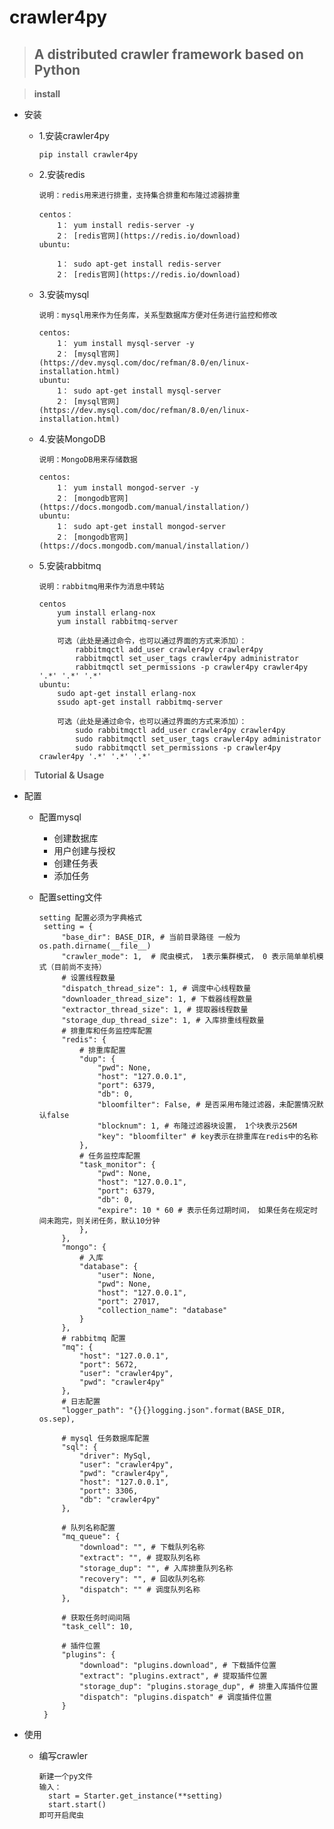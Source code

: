 # crawler4py
> ##  A distributed crawler framework based on Python

> **install**

+ 安装
        
    +   1.安装crawler4py
            
            pip install crawler4py
        
    +   2.安装redis
            
            说明：redis用来进行排重，支持集合排重和布隆过滤器排重
                
            centos：
                1： yum install redis-server -y
                2： [redis官网](https://redis.io/download)
            ubuntu: 
                
                1： sudo apt-get install redis-server
                2： [redis官网](https://redis.io/download)
  
    +   3.安装mysql
            
            说明：mysql用来作为任务库，关系型数据库方便对任务进行监控和修改
                
            centos: 
                1： yum install mysql-server -y
                2： [mysql官网](https://dev.mysql.com/doc/refman/8.0/en/linux-installation.html)
            ubuntu: 
                1： sudo apt-get install mysql-server
                2： [mysql官网](https://dev.mysql.com/doc/refman/8.0/en/linux-installation.html)
  
    +   4.安装MongoDB
            
            说明：MongoDB用来存储数据
                
            centos: 
                1： yum install mongod-server -y
                2： [mongodb官网](https://docs.mongodb.com/manual/installation/)
            ubuntu: 
                1： sudo apt-get install mongod-server
                2： [mongodb官网](https://docs.mongodb.com/manual/installation/)
  
    +   5.安装rabbitmq
            
            说明：rabbitmq用来作为消息中转站
                
            centos 
                yum install erlang-nox
                yum install rabbitmq-server
                    
                可选（此处是通过命令，也可以通过界面的方式来添加）：
                    rabbitmqctl add_user crawler4py crawler4py  
                    rabbitmqctl set_user_tags crawler4py administrator
                    rabbitmqctl set_permissions -p crawler4py crawler4py '.*' '.*' '.*'
            ubuntu: 
                sudo apt-get install erlang-nox
                ssudo apt-get install rabbitmq-server
                
                可选（此处是通过命令，也可以通过界面的方式来添加）：
                    sudo rabbitmqctl add_user crawler4py crawler4py  
                    sudo rabbitmqctl set_user_tags crawler4py administrator
                    sudo rabbitmqctl set_permissions -p crawler4py crawler4py '.*' '.*' '.*'
> **Tutorial & Usage**

+ 配置
    + 配置mysql
        + 创建数据库
        + 用户创建与授权
        + 创建任务表
        + 添加任务

    + 配置setting文件
                      
          setting 配置必须为字典格式
           setting = {
               "base_dir": BASE_DIR, # 当前目录路径 一般为os.path.dirname(__file__)
               "crawler_mode": 1,  # 爬虫模式， 1表示集群模式， 0 表示简单单机模式（目前尚不支持）
               # 设置线程数量
               "dispatch_thread_size": 1, # 调度中心线程数量
               "downloader_thread_size": 1, # 下载器线程数量
               "extractor_thread_size": 1, # 提取器线程数量
               "storage_dup_thread_size": 1, # 入库排重线程数量
               # 排重库和任务监控库配置
               "redis": {
                   # 排重库配置
                   "dup": {
                       "pwd": None,
                       "host": "127.0.0.1", 
                       "port": 6379,
                       "db": 0,
                       "bloomfilter": False, # 是否采用布隆过滤器，未配置情况默认false
                       "blocknum": 1, # 布隆过滤器块设置， 1个块表示256M
                       "key": "bloomfilter" # key表示在排重库在redis中的名称
                   },
                   # 任务监控库配置
                   "task_monitor": {
                       "pwd": None,
                       "host": "127.0.0.1",
                       "port": 6379,
                       "db": 0,
                       "expire": 10 * 60 # 表示任务过期时间， 如果任务在规定时间未跑完，则关闭任务，默认10分钟
                   },
               },
               "mongo": {
                   # 入库
                   "database": {
                       "user": None,
                       "pwd": None,
                       "host": "127.0.0.1",
                       "port": 27017,
                       "collection_name": "database"
                   }
               },
               # rabbitmq 配置
               "mq": {
                   "host": "127.0.0.1", 
                   "port": 5672,
                   "user": "crawler4py",
                   "pwd": "crawler4py"
               },
               # 日志配置
               "logger_path": "{}{}logging.json".format(BASE_DIR, os.sep),
               
               # mysql 任务数据库配置
               "sql": {
                   "driver": MySql,
                   "user": "crawler4py",
                   "pwd": "crawler4py",
                   "host": "127.0.0.1",
                   "port": 3306,
                   "db": "crawler4py"
               },
               
               # 队列名称配置
               "mq_queue": {
                   "download": "", # 下载队列名称
                   "extract": "", # 提取队列名称
                   "storage_dup": "", # 入库排重队列名称
                   "recovery": "", # 回收队列名称
                   "dispatch": "" # 调度队列名称
               },
               
               # 获取任务时间间隔
               "task_cell": 10,
               
               # 插件位置
               "plugins": {
                   "download": "plugins.download", # 下载插件位置
                   "extract": "plugins.extract", # 提取插件位置
                   "storage_dup": "plugins.storage_dup", # 排重入库插件位置
                   "dispatch": "plugins.dispatch" # 调度插件位置
               }
           }
+ 使用
    
    + 编写crawler 
          
          新建一个py文件
          输入：
            start = Starter.get_instance(**setting)
            start.start()
          即可开启爬虫
          
          
  
  
        
    
